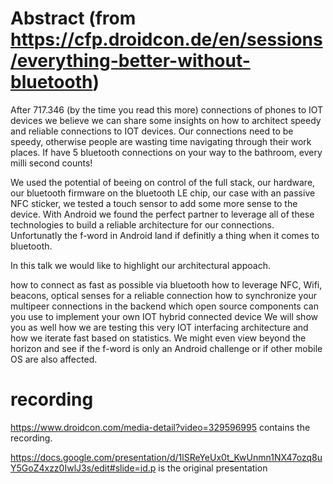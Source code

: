 # Abstract (from https://cfp.droidcon.de/en/sessions/everything-better-without-bluetooth)

After 717.346 (by the time you read this more) connections of phones to IOT devices we believe we can share some insights on how to architect speedy and reliable connections to IOT devices. Our connections need to be speedy, otherwise people are wasting time navigating through their work places. If have 5 bluetooth connections on your way to the bathroom, every milli second counts!

We used the potential of beeing on control of the full stack, our hardware, our bluetooth firmware on the bluetooth LE chip, our case with an passive NFC sticker, we tested a touch sensor to add some more sense to the device. With Android we found the perfect partner to leverage all of these technologies to build a reliable architecture for our connections. Unfortunatly the f-word in Android land if definitly a thing when it comes to bluetooth.

In this talk we would like to highlight our architectural appoach.

how to connect as fast as possible via bluetooth
how to leverage NFC, Wifi, beacons, optical senses for a reliable connection
how to synchronize your multipeer connections in the backend
which open source components can you use to implement your own IOT hybrid connected device
We will show you as well how we are testing this very IOT interfacing architecture and how we iterate fast based on statistics. We might even view beyond the horizon and see if the f-word is only an Android challenge or if other mobile OS are also affected.

# recording 

https://www.droidcon.com/media-detail?video=329596995 contains the recording.

https://docs.google.com/presentation/d/1lSReYeUx0t_KwUnmn1NX47ozq8uY5GoZ4xzz0IwlJ3s/edit#slide=id.p is the original presentation

